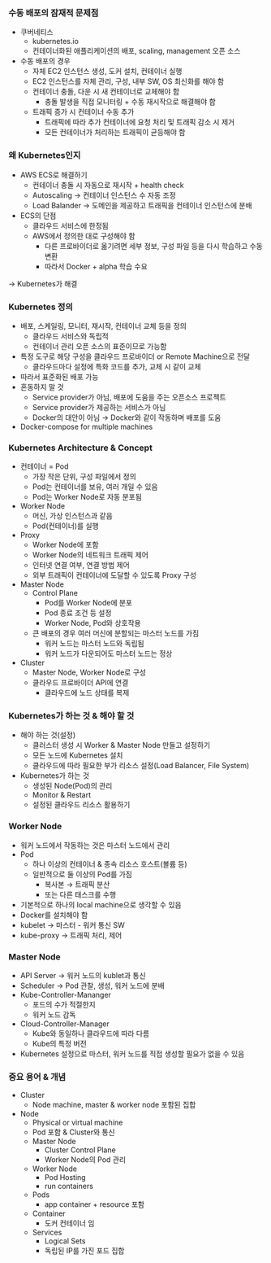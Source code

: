 ### 수동 배포의 잠재적 문제점

- 쿠버네티스
    - kubernetes.io
    - 컨테이너화된 애플리케이션의 배포, scaling, management 오픈 소스
- 수동 배포의 경우
    - 자체 EC2 인스턴스 생성, 도커 설치, 컨테이너 실행
    - EC2 인스턴스를 자체 관리, 구성, 내부 SW, OS 최신화를 해야 함
    - 컨테이너 충돌, 다운 시 새 컨테이너로 교체해야 함
        - 충돌 발생을 직접 모니터링 + 수동 재시작으로 해결해야 함
    - 트래픽 증가 시 컨테이너 수동 추가
        - 트래픽에 따라 추가 컨테이너에 요청 처리 및 트래픽 감소 시 제거
        - 모든 컨테이너가 처리하는 트래픽이 균등해야 함

### 왜 Kubernetes인지

- AWS ECS로 해결하기
    - 컨테이너 충돌 시 자동으로 재시작 + health check
    - Autoscaling → 컨테이너 인스턴스 수 자동 조정
    - Load Balander → 도메인을 제공하고 트래픽을 컨테이너 인스턴스에 분배
- ECS의 단점
    - 클라우드 서비스에 한정됨
    - AWS에서 정의한 대로 구성해야 함
        - 다른 프로바이더로 옮기려면 세부 정보, 구성 파일 등을 다시 학습하고 수동 변환
        - 따라서 Docker + alpha 학습 수요

→ Kubernetes가 해결

### Kubernetes 정의

- 배포, 스케일링, 모니터, 재시작, 컨테이너 교체 등을 정의
    - 클라우드 서비스와 독립적
    - 컨테이너 관리 오픈 소스의 표준이므로 가능함
- 특정 도구로 해당 구성을 클라우드 프로바이더 or Remote Machine으로 전달
    - 클라우드마다 설정에 특화 코드를 추가, 교체 시 같이 교체
- 따라서 표준화된 배포 가능
- 혼동하지 말 것
    - Service provider가 아님, 배포에 도움을 주는 오픈소스 프로젝트
    - Service provider가 제공하는 서비스가 아님
    - Docker의 대안이 아님 → Docker와 같이 작동하며 배포를 도움
- Docker-compose for multiple machines

### Kubernetes Architecture & Concept

- 컨테이너 = Pod
    - 가장 작은 단위, 구성 파일에서 정의
    - Pod는 컨테이너를 보유, 여러 개일 수 있음
    - Pod는 Worker Node로 자동 분포됨
- Worker Node
    - 머신, 가상 인스턴스과 같음
    - Pod(컨테이너)를 실행
- Proxy
    - Worker Node에 포함
    - Worker Node의 네트워크 트래픽 제어
    - 인터넷 연결 여부, 연결 방법 제어
    - 외부 트래픽이 컨테이너에 도달할 수 있도록 Proxy 구성
- Master Node
    - Control Plane
        - Pod를 Worker Node에 분포
        - Pod 종료 조건 등 설정
        - Worker Node, Pod와 상호작용
    - 큰 배포의 경우 여러 머신에 분할되는 마스터 노드를 가짐
        - 워커 노드는 마스터 노드와 독립됨
        - 워커 노드가 다운되어도 마스터 노드는 정상
- Cluster
    - Master Node, Worker Node로 구성
    - 클라우드 프로바이더 API에 연결
        - 클라우드에 노드 상태를 복제

### Kubernetes가 하는 것 & 해야 할 것

- 해야 하는 것(설정)
    - 클러스터 생성 시 Worker & Master Node 만들고 설정하기
    - 모든 노드에 Kubernetes 설치
    - 클라우드에 따라 필요한 부가 리소스 설정(Load Balancer, File System)
- Kubernetes가 하는 것
    - 생성된 Node(Pod)의 관리
    - Monitor & Restart
    - 설정된 클라우드 리소스 활용하기

### Worker Node

- 워커 노드에서 작동하는 것은 마스터 노드에서 관리
- Pod
    - 하나 이상의 컨테이너 & 종속 리소스 호스트(볼륨 등)
    - 일반적으로 둘 이상의 Pod를 가짐
        - 복사본 → 트래픽 분산
        - 또는 다른 태스크를 수행
- 기본적으로 하나의 local machine으로 생각할 수 있음
- Docker를 설치해야 함
- kubelet → 마스터 - 워커 통신 SW
- kube-proxy → 트래픽 처리, 제어

### Master Node

- API Server → 워커 노드의 kublet과 통신
- Scheduler → Pod 관찰, 생성, 워커 노드에 분배
- Kube-Controller-Mananger
    - 포드의 수가 적절한지
    - 워커 노드 감독
- Cloud-Controller-Manager
    - Kube와 동일하나 클라우드에 따라 다름
    - Kube의 특정 버전
- Kubernetes 설정으로 마스터, 워커 노드를 직접 생성할 필요가 없을 수 있음

### 중요 용어 & 개념

- Cluster
    - Node machine, master & worker node 포함된 집합
- Node
    - Physical or virtual machine
    - Pod 포함 & Cluster와 통신
    - Master Node
        - Cluster Control Plane
        - Worker Node의 Pod 관리
    - Worker Node
        - Pod Hosting
        - run containers
    - Pods
        - app container + resource 포함
    - Container
        - 도커 컨테이너 임
    - Services
        - Logical Sets
        - 독립된 IP를 가진 포드 집합
